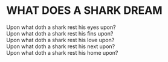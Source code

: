 <!DOCTYPE htlm>
<html lang="en">
  <meta charset="UTF-8">
  <meta http-equiv="X-UA-Compatible" content="IE-edge">
  <meta name="viewport" content="width=device-width, initial-scale=1.0">
  <link rel-"stylesheet" href="style.css">
  <title>Where Does a Shark Dream?</title>
</head>
<body>
    <div class="container">
      <h1>WHAT DOES A SHARK DREAM</h1>
      <p>Upon what doth a shark rest his eyes upon? <br  />
         Upon what doth a shark rest his fins upon? <br  />
         Upon what doth a shark rest his love upon? <br  />
         Upon what doth a shark rest his next upon? <br  />
         Upon what doth a shark rest his home upon?</p>
    </div>
</body>
</html>
